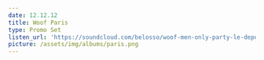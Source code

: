 ```yaml
---
date: 12.12.12
title: Woof Paris
type: Promo Set
listen_url: 'https://soundcloud.com/belosso/woof-men-only-party-le-depot-paris-podcast'
picture: /assets/img/albums/paris.png
---
```



